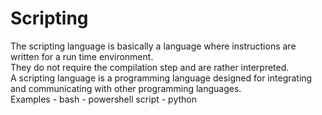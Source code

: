 # Scripting
<div>The scripting language is basically a language where instructions are written for a run time environment.</div>
<div>They do not require the compilation step and are rather interpreted.</div>
<div>A scripting language is a programming language designed for integrating and communicating with other programming languages.</div>
Examples
- bash 
- powershell script
- python
